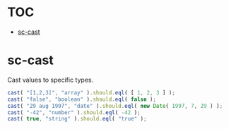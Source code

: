 # TOC
   - [sc-cast](#sc-cast)
<a name=""></a>
 
<a name="sc-cast"></a>
# sc-cast
Cast values to specific types.

```js
cast( "[1,2,3]", "array" ).should.eql( [ 1, 2, 3 ] );
cast( "false", "boolean" ).should.eql( false );
cast( "29 aug 1997", "date" ).should.eql( new Date( 1997, 7, 29 ) );
cast( "-42", "number" ).should.eql( -42 );
cast( true, "string" ).should.eql( "true" );
```

